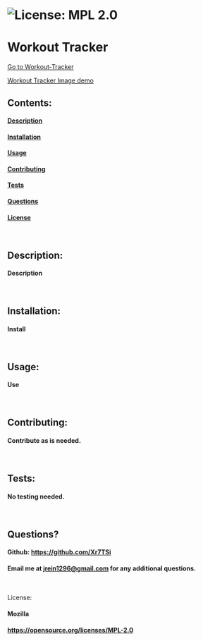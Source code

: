 
  # ![License: MPL 2.0](https://img.shields.io/badge/License-MPL%202.0-brightgreen.svg)

  # Workout Tracker

[Go to Workout-Tracker](https://xr7tsi/)

[Workout Tracker Image demo](./)


  ## Contents:
  #### [Description](#description:)
  #### [Installation](#installation:)
  #### [Usage](#usage;)
  #### [Contributing](#contributing:)
  #### [Tests](#tests:)
  #### [Questions](#questions:)
  #### [License](#license:)
  &nbsp;
  
  ## Description: 

  #### Description
  &nbsp;

  ## Installation: 

  #### Install
  &nbsp;

  ## Usage: 

  #### Use
  &nbsp;

  ## Contributing: 

  #### Contribute as is needed.
  &nbsp;

  ## Tests: 

  #### No testing needed.
  &nbsp;
  
  ## Questions?

  #### Github: https://github.com/Xr7TSi
  #### Email me at jrein1296@gmail.com for any additional questions.
  &nbsp;

  License:
  #### Mozilla
  #### https://opensource.org/licenses/MPL-2.0
